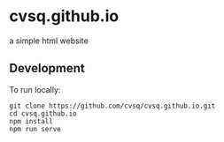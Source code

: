 # cvsq.github.io

a simple html website

## Development
To run locally:
```
git clone https://github.com/cvsq/cvsq.github.io.git
cd cvsq.github.io
npm install
npm run serve
```
